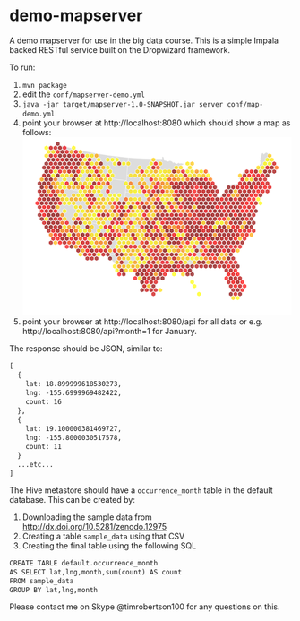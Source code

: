 demo-mapserver
==============

A demo mapserver for use in the big data course.  This is a simple Impala backed RESTful service built on the Dropwizard framework.

To run:
  1. ```mvn package``` 
  2. edit the ```conf/mapserver-demo.yml```
  3. ```java -jar target/mapserver-1.0-SNAPSHOT.jar server conf/map-demo.yml```
  4. point your browser at http://localhost:8080 which should show a map as follows:  
  ![Sample](docs/images/sample.png)    
  5. point your browser at http://localhost:8080/api for all data or e.g. http://localhost:8080/api?month=1 for January.

The response should be JSON, similar to:
```
[
  {
    lat: 18.899999618530273,
    lng: -155.6999969482422,
    count: 16
  },
  {
    lat: 19.100000381469727,
    lng: -155.8000030517578,
    count: 11
  }
  ...etc...
]
```

The Hive metastore should have a ```occurrence_month``` table in the default database.  This can be created by:
  1. Downloading the sample data from http://dx.doi.org/10.5281/zenodo.12975
  2. Creating a table ```sample_data``` using that CSV
  3. Creating the final table using the following SQL

```
CREATE TABLE default.occurrence_month 
AS SELECT lat,lng,month,sum(count) AS count 
FROM sample_data
GROUP BY lat,lng,month
```

Please contact me on Skype @timrobertson100 for any questions on this.
